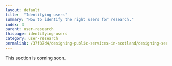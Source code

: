 ```yaml
---
layout: default
title:  "Identifying users"
summary: "How to identify the right users for research."
index: 3
parent: user-research
thispage: identifying-users
category: user-research
permalink: /37f87d4/designing-public-services-in-scotland/designing-services/identifying-users/
---
```


This section is coming soon.
